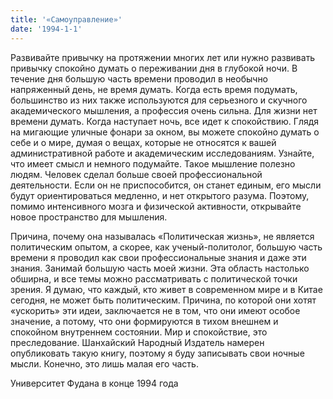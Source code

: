 ```yaml
---
title: '«Самоуправление»'
date: '1994-1-1'
---
```

Развивайте привычку на протяжении многих лет или нужно развивать привычку спокойно думать о переживании дня в глубокой ночи. В течение дня большую часть времени проводил в необычно напряженный день, не время думать. Когда есть время подумать, большинство из них также используются для серьезного и скучного академического мышления, а профессия очень сильна. Для жизни нет времени думать. Когда наступает ночь, все идет к спокойствию. Глядя на мигающие уличные фонари за окном, вы можете спокойно думать о себе и о мире, думая о вещах, которые не относятся к вашей административной работе и академическим исследованиям. Узнайте, что имеет смысл и немного подумайте.
Такое мышление полезно людям. Человек сделал больше своей профессиональной деятельности. Если он не приспособится, он станет единым, его мысли будут ориентироваться медленно, и нет открытого разума. Поэтому, помимо интенсивного мозга и физической активности, открывайте новое пространство для мышления.

Причина, почему она называлась «Политическая жизнь», не является политическим опытом, а скорее, как ученый-политолог, большую часть времени я проводил как свои профессиональные знания и даже эти знания. Занимай большую часть моей жизни. Эта область настолько обширна, и все темы можно рассматривать с политической точки зрения. Я думаю, что каждый, кто живет в современном мире и в Китае сегодня, не может быть политическим.
Причина, по которой они хотят «ускорить» эти идеи, заключается не в том, что они имеют особое значение, а потому, что они формируются в тихом внешнем и спокойном внутреннем состоянии. Мир и спокойствие, это преследование.
Шанхайский Народный Издатель намерен опубликовать такую ​​книгу, поэтому я буду записывать свои ночные мысли. Конечно, это лишь малая его часть.

Университет Фудана в конце 1994 года